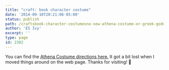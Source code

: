 ```yaml
---
title: "craft: book character costume"
date: '2014-09-10T20:21:06-05:00'
status: publish
path: /craftsbook-character-costumesno-sew-athena-costume-or-greek-goddess
author: 'ES Ivy'
excerpt: ''
type: page
id: 2382
---
```

You can find the [Athena Costume directions here.](http://192.168.1.34:4945/athena-costume-greek-goddess/) It got a bit lost when I moved things around on the web page. Thanks for visiting! 🙂